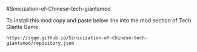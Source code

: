 #Sinicization-of-Chinese-tech-giantsmod

To install this mod copy and paste below link into the mod section of Tech Giants Game. 
```
https://sgqm.github.io/Sinicization-of-Chinese-tech-giantsmod/repository.json
``` 
